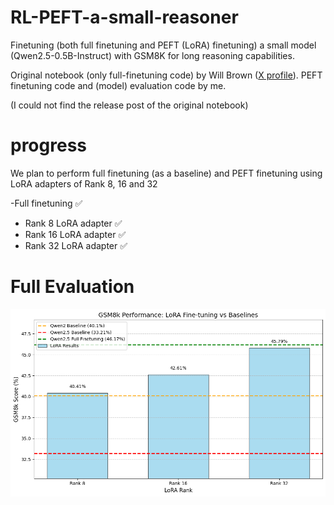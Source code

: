 # RL-PEFT-a-small-reasoner
Finetuning (both full finetuning and PEFT (LoRA) finetuning) a small model (Qwen2.5-0.5B-Instruct) with GSM8K for long reasoning capabilities. 

Original notebook (only full-finetuning code) by Will Brown ([X profile](https://x.com/willccbb)). 
PEFT finetuning code and (model) evaluation code by me.

(I could not find the release post of the original notebook)

# progress
We plan to perform full finetuning (as a baseline) and PEFT finetuning using LoRA adapters of Rank 8, 16 and 32 

-Full finetuning :white_check_mark:
- Rank 8 LoRA adapter :white_check_mark: 
- Rank 16 LoRA adapter :white_check_mark: 
- Rank 32 LoRA adapter :white_check_mark: 

# Full Evaluation
![Results graph](results_graph.png)

